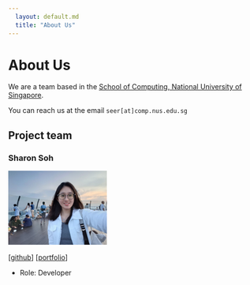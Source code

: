 ```yaml
---
  layout: default.md
  title: "About Us"
---
```


# About Us

We are a team based in the [School of Computing, National University of Singapore](http://www.comp.nus.edu.sg).

You can reach us at the email `seer[at]comp.nus.edu.sg`

## Project team

### Sharon Soh

<img src="images/xgladiate.png" width="200px">

[[github](https://github.com/xGladiate)]
[[portfolio](team/johndoe.md)]

* Role: Developer
